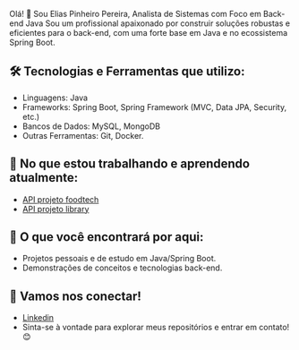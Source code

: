 Olá! 👋 Sou Elias Pinheiro Pereira, Analista de Sistemas com Foco em Back-end Java
Sou um profissional apaixonado por construir soluções robustas e eficientes para o back-end, com uma forte base em Java e no ecossistema Spring Boot.

## 🛠️ Tecnologias e Ferramentas que utilizo:
<ul>
  <li>Linguagens: Java</li>
  <li>Frameworks: Spring Boot, Spring Framework (MVC, Data JPA, Security, etc.)</li>
  <li>Bancos de Dados: MySQL, MongoDB</li>
  <li>Outras Ferramentas: Git, Docker.</li>
</ul>

## 🌱 No que estou trabalhando e aprendendo atualmente:
<ul>
  <li><a href="https://github.com/eliaspinheiropereira/foodtechproject">API projeto foodtech</a></li>
  <li><a href="https://github.com/eliaspinheiropereira/libraryproject">API projeto library</a></li>
</ul>

## 🔭 O que você encontrará por aqui:
<ul>
  <li>Projetos pessoais e de estudo em Java/Spring Boot.</li>
  <li>Demonstrações de conceitos e tecnologias back-end.</li>
</ul>

## 🤝 Vamos nos conectar!
<ul>
  <li><a href="www.linkedin.com/in/eliaspereiraa">Linkedin</a></li>
  <li>Sinta-se à vontade para explorar meus repositórios e entrar em contato! 😊</li>
</ul>

